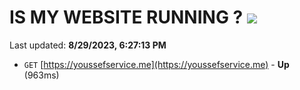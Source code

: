 # IS MY WEBSITE RUNNING ? [![](https://img.shields.io/static/v1?label=Sponsor&message=%E2%9D%A4&logo=GitHub&color=%23fe8e86)](https://github.com/sponsors/<username>)

Last updated: **8/29/2023, 6:27:13 PM**

- `GET` [https://youssefservice.me](https://youssefservice.me) - **Up** (963ms)
